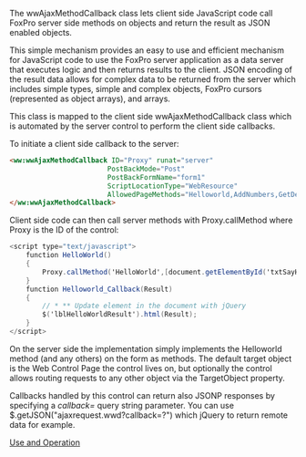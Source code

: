 ﻿The wwAjaxMethodCallback class lets client side JavaScript code call FoxPro server side methods on objects and return the result as JSON enabled objects.

This simple mechanism provides an easy to use and efficient mechanism for JavaScript code to use the FoxPro server application as a data server that executes logic and then returns results to the client. JSON encoding of the result data allows for complex data to be returned from the server which includes simple types, simple and complex objects, FoxPro cursors (represented as object arrays), and arrays.

This class is mapped to the client side wwAjaxMethodCallback class which is automated by the server control to perform the client side callbacks.

To initiate a client side callback to the server:

```html
<ww:wwAjaxMethodCallback ID="Proxy" runat="server" 
                        PostBackMode="Post"
                        PostBackFormName="form1"
                        ScriptLocationType="WebResource"  
                        AllowedPageMethods="Helloworld,AddNumbers,GetDeveloperList,GetDeveloper,SaveDeveloper">
</ww:wwAjaxMethodCallback>
```

Client side code can then call server methods with Proxy.callMethod where Proxy is the ID of the control:

```cs
<script type="text/javascript">
    function HelloWorld()
    {
        Proxy.callMethod('HelloWorld',[document.getElementById('txtSayHello').value],Helloworld_Callback,OnError)
    }
    function Helloworld_Callback(Result)
    {
        // * ** Update element in the document with jQuery
        $('lblHelloWorldResult').html(Result);
    }
</script>
```

On the server side the implementation simply implements the Helloworld method (and any others) on the form as methods.  The default target object is the Web Control Page the control lives on, but optionally the control allows routing requests to any other object via the TargetObject property.

Callbacks handled by this control can return also JSONP responses by specifying a *callback=* query string parameter. You can use $.getJSON("ajaxrequest.wwd?callback=?") which jQuery to return remote data for example.

[Use and Operation](vfps://Topic/_1Q1040S1T)